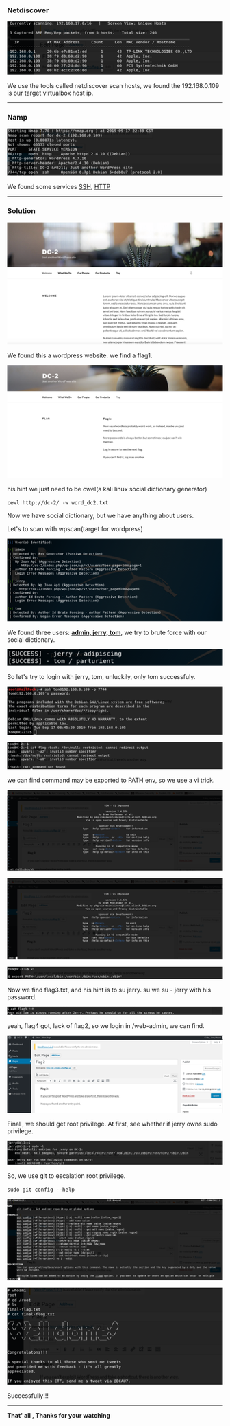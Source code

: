 

### **Netdiscover**

![discover](images/dc2/discover.png)


We use the tools called netdiscover scan hosts, we found the 192.168.0.109 is our target virtualbox host ip.

------

### **Namp**

![nmap](images/dc2/nmap.png)


We found some services <u>SSH</u>, <u>HTTP</u>

------

### Solution

![home](images/dc2/home.png)

We found this a wordpress website. we find a flag1.

![flag1](images/dc2/flag1.png)

his hint we just need to be cwel(a kali linux social dictionary generator)

`cewl http://dc-2/ -w word_dc2.txt`

Now we have social dictionary, but we have anything about users.

Let's to scan with wpscan(target for wordpress)

![wpscan](images/dc2/wpscan.png)

We found three users: **<u>admin, jerry, tom</u>**, we try to brute force with our social dictionary.

![users](images/dc2/users.png)

So let's try to login with jerry, tom, unluckily, only tom successfuly.

![ssh_tom](images/dc2/ssh_tom.png)

![cat_not_found](images/dc2/cat_not_found.png)

we can find command may be exported to PATH env, so we use a vi trick.

![vi_trick_1](images/dc2/vi_trick_1.png)

![vi_trick_2](images/dc2/vi_trick_2.png)

![export](images/dc2/export.png)

Now we find flag3.txt, and his hint is to su jerry. su we su - jerry with his password.

![flag3](images/dc2/flag3.png)

yeah, flag4 got, lack of flag2, so we login in /web-admin, we can find.

![flag2](images/dc2/flag2.png)

Final , we should get root privilege. At first, see whether if jerry owns sudo privilege.

![sudo](images/dc2/sudo.png)

So, we use git to escalation root privilege.

`sudo git config --help`

![git](images/dc2/git.png)

![final_flag](images/dc2/final_flag.png)


Successfully!!!

------

**That' all , Thanks for your watching**